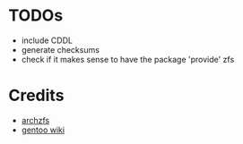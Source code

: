 # TODOs
* include CDDL
* generate checksums
* check if it makes sense to have the package 'provide' zfs

# Credits
* [archzfs](https://github.com/archzfs/archzfs)
* [gentoo wiki](https://wiki.gentoo.org/index.php?title=ZFS&oldid=1265447#Installing_into_the_kernel_directory_.28for_static_installs.29)
